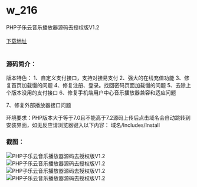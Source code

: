 # w_216
PHP子乐云音乐播放器源码去授权版V1.2
<br/></br>
[下载地址](https://www.uuid2.com/216.html "下载地址")
<br/></br>
<h3>源码简介：</h3>
<p>版本特色：
1、自定义支付接口，支持对接易支付
2、强大的在线充值功能
3、修复首页加载慢的问题
4、修复注册、登录。找回密码页面加载慢的问题
5、去除上个版本没用的支付接口
6、修复手机端用户中心音乐播放器兼容和适应问题<p>
<p>7、修复外部播放器接口问题<p>
<p>环境要求：PHP版本大于等于7.0且不能高于7.2源码上传后点击域名会自动跳转到安装界面，如无反应请浏览器键入以下内容：
域名/Includes/Install<p>
<h3>截图：</h3>
<img src="https://www.uuid2.com/wp-content/uploads/img/202105/f677415319.jpg" alt="PHP子乐云音乐播放器源码去授权版V1.2"><img src="https://www.uuid2.com/wp-content/uploads/img/202105/01f0963751.jpg" alt="PHP子乐云音乐播放器源码去授权版V1.2"><img src="https://www.uuid2.com/wp-content/uploads/img/202105/cfbd4cf215.jpg" alt="PHP子乐云音乐播放器源码去授权版V1.2"><img src="https://www.uuid2.com/wp-content/uploads/img/202105/cfbd4cf817.jpg" alt="PHP子乐云音乐播放器源码去授权版V1.2">
